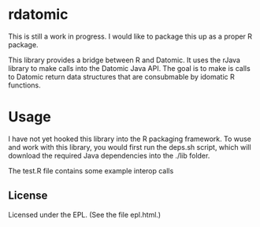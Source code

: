 # rdatomic

This is still a work in progress. I would like to package this up as a proper R package.

This library provides a bridge between R and Datomic. It uses the rJava library to make calls into the Datomic Java API. The goal is to make is calls to Datomic return data structures that are consubmable by idomatic R functions.

# Usage
I have not yet hooked this library into the R packaging framework. To wuse and work with this library, you would first run the deps.sh script, which will download the required Java dependencies into the ./lib folder.

The test.R file contains some example interop calls

## License

Licensed under the EPL. (See the file epl.html.)
